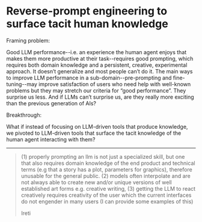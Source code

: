 # Reverse-prompt engineering to surface tacit human knowledge

Framing problem:

Good LLM performance--i.e. an experience the human agent enjoys that makes them more productive at
their task--requires good prompting, which requires both domain knowledge and a persistent, creative,
experimental approach. It doesn’t generalize and most people can’t do it.
The main ways to improve LLM performance in a sub-domain--pre-prompting and fine-tuning--may improve
satisfaction of users who need help with well-known problems but they may stretch our criteria for “good performance”. They surprise us less. And if LLMs can’t surprise us, are they really more exciting than the previous generation of AIs?

Breakthrough:

What if instead of focusing on LLM-driven tools that produce knowledge, we pivoted to LLM-driven tools
that surface the tacit knowledge of the human agent interacting with them?

---

> (1) properly prompting an llm is not just a specialized skill, but one that also requires domain knowledge of the end product and technical terms (e.g that a story has a plot, parameters for graphics), therefore unusable for the general public. (2) models often interpolate and are not always able to create new and/or unique versions of well established art forms e.g. creative writing, (3) getting the LLM to react creatively requires creativity of the user which the current interfaces do not engender in many users (I can provide some examples of this)
>
> Ireti